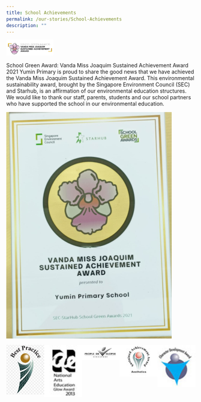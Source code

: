 ```yaml
---
title: School Achievements
permalink: /our-stories/School-Achievements
description: ""
---
```

<img src="/images/achieve1.png" 
     style="width:25%">

School Green Award: Vanda Miss Joaquim Sustained Achievement Award 2021 Yumin Primary is proud to share the good news that we have achieved the Vanda Miss Joaquim Sustained Achievement Award. This environmental sustainability award, brought by the Singapore Environment Council (SEC) and Starhub, is an affirmation of our environmental education structures. We would like to thank our staff, parents, students and our school partners who have supported the school in our environmental education.

![](/images/achieve2.png)

<img src="/images/Best%20Practice%20Award.jpeg" 
     style="width:20%;float:left">
		 <img src="/images/national_arts_edu2013.jpg" 
     style="width:20%;float:left">
		 <img src="/images/people_developer.jpg" 
     style="width:20%;float:left">
		 <img src="/images/sustained_achievement_award.jpg" 
     style="width:20%;float:left">
		 <img src="/images/character_development.jpg" 
     style="width:20%;float:left">